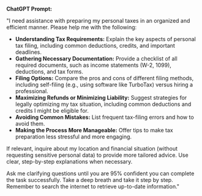 **ChatGPT Prompt:**  

"I need assistance with preparing my personal taxes in an organized and efficient manner. Please help me with the following:  

- **Understanding Tax Requirements:** Explain the key aspects of personal tax filing, including common deductions, credits, and important deadlines.  
- **Gathering Necessary Documentation:** Provide a checklist of all required documents, such as income statements (W-2, 1099), deductions, and tax forms.  
- **Filing Options:** Compare the pros and cons of different filing methods, including self-filing (e.g., using software like TurboTax) versus hiring a professional.  
- **Maximizing Refunds or Minimizing Liability:** Suggest strategies for legally optimizing my tax situation, including common deductions and credits I might be eligible for.  
- **Avoiding Common Mistakes:** List frequent tax-filing errors and how to avoid them.  
- **Making the Process More Manageable:** Offer tips to make tax preparation less stressful and more engaging.  

If relevant, inquire about my location and financial situation (without requesting sensitive personal data) to provide more tailored advice. Use clear, step-by-step explanations when necessary.  

Ask me clarifying questions until you are 95% confident you can complete the task successfully. Take a deep breath and take it step by step. Remember to search the internet to retrieve up-to-date information."